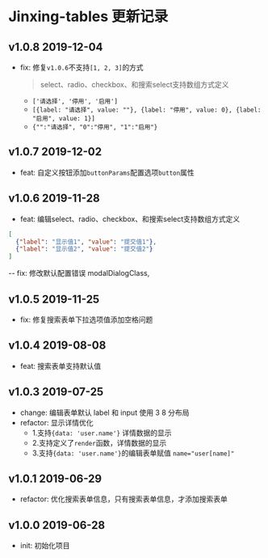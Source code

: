 Jinxing-tables 更新记录
======================

v1.0.8 2019-12-04
-----------------

- fix: 修复`v1.0.6`不支持`[1, 2, 3]`的方式
    >select、radio、checkbox、和搜索select支持数组方式定义
    - `['请选择', '停用', '启用']`
    - `[{label: "请选择", value: ""}, {label: "停用", value: 0}, {label: "启用", value: 1}]`
    - `{"":"请选择", "0":"停用", "1":"启用"}`

v1.0.7 2019-12-02
-----------------

- feat: 自定义按钮添加`buttonParams`配置选项`button`属性

v1.0.6 2019-11-28
-----------------

- feat: 编辑select、radio、checkbox、和搜索select支持数组方式定义
```json
[
  {"label": "显示值1", "value": "提交值1"}, 
  {"label": "显示值2", "value": "提交值2"}
]
```
-- fix: 修改默认配置错误 modalDialogClass, 

v1.0.5 2019-11-25
-----------------

- fix: 修复搜索表单下拉选项值添加空格问题

v1.0.4 2019-08-08
-----------------

- feat: 搜索表单支持默认值

v1.0.3 2019-07-25
-----------------

- change: 编辑表单默认 label 和 input 使用 3 8 分布局
- refactor: 显示详情优化
    - 1.支持`{data: 'user.name'}` 详情数据的显示
    - 2.支持定义了`render`函数，详情数据的显示 
    - 3.支持`{data: 'user.name'}`的编辑表单赋值 `name="user[name]"`

v1.0.1 2019-06-29
-----------------

- refactor: 优化搜索表单信息，只有搜索表单信息，才添加搜索表单

v1.0.0 2019-06-28
-----------------

- init: 初始化项目
